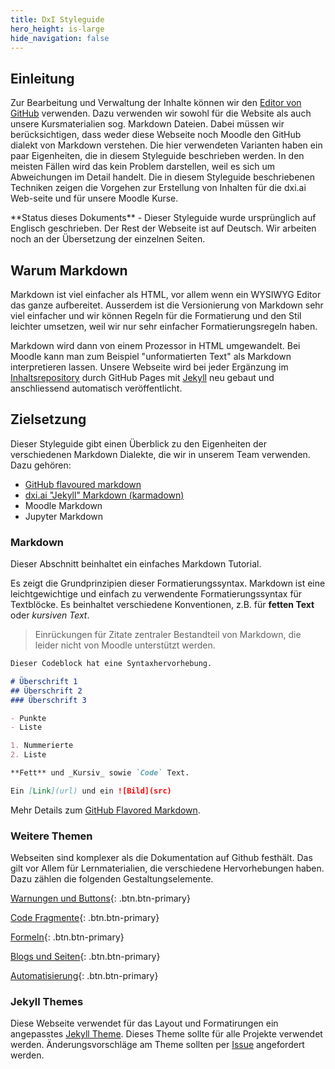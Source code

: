```yaml
---
title: DxI Styleguide
hero_height: is-large
hide_navigation: false
---
```


## Einleitung

Zur Bearbeitung und Verwaltung der Inhalte können wir den [Editor von GitHub](https://github.com/dxiai/tmppages.github.io/edit/gh-pages/index.md) verwenden. Dazu verwenden wir sowohl für die Website als auch unsere Kursmaterialien sog. Markdown Dateien. Dabei müssen wir berücksichtigen, dass weder diese Webseite noch Moodle den GitHub dialekt von Markdown verstehen. Die hier verwendeten Varianten haben ein paar Eigenheiten, die in diesem Styleguide beschrieben werden. In den meisten Fällen wird das kein Problem darstellen, weil es sich um Abweichungen im Detail handelt. Die in diesem Styleguide beschriebenen Techniken zeigen die Vorgehen zur Erstellung von Inhalten für die dxi.ai Web-seite und für unsere Moodle Kurse. 

<p class="alert alert-warning">**Status dieses Dokuments** - Dieser Styleguide wurde ursprünglich auf Englisch geschrieben. Der Rest der Webseite ist auf Deutsch. Wir arbeiten noch an der Übersetzung der einzelnen Seiten.</p>

## Warum Markdown

Markdown ist viel einfacher als HTML, vor allem wenn ein WYSIWYG Editor das ganze aufbereitet. Ausserdem ist die Versionierung von Markdown sehr viel einfacher und wir können Regeln für die Formatierung und den Stil leichter umsetzen, weil wir nur sehr einfacher Formatierungsregeln haben. 

Markdown wird dann von einem Prozessor in HTML umgewandelt. Bei Moodle kann man zum Beispiel "unformatierten Text" als Markdown interpretieren lassen. Unsere Webseite wird bei jeder Ergänzung im [Inhaltsrepository](https://github.com/dxiai/dxiai.github.io) durch GitHub Pages mit [Jekyll](https://jekyllrb.com/) neu gebaut und anschliessend automatisch veröffentlicht. 

## Zielsetzung 

Dieser Styleguide gibt einen Überblick zu den Eigenheiten der verschiedenen Markdown Dialekte, die wir in unserem Team verwenden. Dazu gehören:

- [GitHub flavoured markdown](https://github.github.com/gfm/)
- [dxi.ai "Jekyll" Markdown (karmadown)](https://kramdown.gettalong.org/syntax.html)
- Moodle Markdown 
- Jupyter Markdown

### Markdown

Dieser Abschnitt beinhaltet ein einfaches Markdown Tutorial.

Es zeigt die Grundprinzipien dieser Formatierungssyntax. Markdown ist eine leichtgewichtige und einfach zu verwendente Formatierungssyntax für Textblöcke. Es beinhaltet verschiedene Konventionen, z.B. für **fetten Text** oder *kursiven Text*.  

> Einrückungen für Zitate zentraler Bestandteil von Markdown, die leider nicht von Moodle unterstützt werden. 


```markdown
Dieser Codeblock hat eine Syntaxhervorhebung.

# Überschrift 1
## Überschrift 2
### Überschrift 3

- Punkte
- Liste

1. Nummerierte
2. Liste

**Fett** und _Kursiv_ sowie `Code` Text.

Ein [Link](url) und ein ![Bild](src)
```

Mehr Details zum [GitHub Flavored Markdown](https://guides.github.com/features/mastering-markdown/).

### Weitere Themen

Webseiten sind komplexer als die Dokumentation auf Github festhält. Das gilt vor Allem für Lernmaterialien, die verschiedene Hervorhebungen haben. Dazu zählen die folgenden Gestaltungselemente. 

[Warnungen und Buttons](alerts.md){: .btn.btn-primary}

[Code Fragmente](code.md){: .btn.btn-primary}

[Formeln](mathjax.md){: .btn.btn-primary}

[Blogs und Seiten](blogs.md){: .btn.btn-primary}

[Automatisierung](automation.md){: .btn.btn-primary}


### Jekyll Themes

Diese Webseite verwendet für das Layout und Formatirungen ein angepasstes [Jekyll Theme](https://github.com/dxiai/dxiai-theme). Dieses Theme sollte für alle Projekte verwendet werden. Änderungsvorschläge am Theme sollten per [Issue](https://github.com/dxiai/dxiai-theme/issues) angefordert werden.


